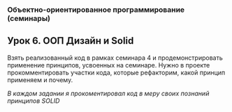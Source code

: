 ### Объектно-ориентированное программирование (семинары)
## Урок 6. ООП Дизайн и Solid

Взять реализованный код в рамках семинара 4 и продемонстрировать применение принципов, усвоенных на семинаре.
Нужно в проекте прокомментировать участки кода, которые рефакторим, какой принцип применяем и почему.

*В каждом задании я прокоментировал код в меру своих познаний принципов SOLID*
